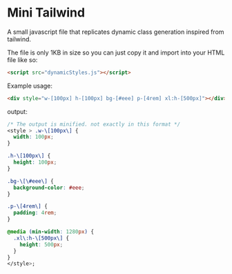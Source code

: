 # Mini Tailwind

A small javascript file that replicates dynamic class generation inspired from tailwind.

The file is only 1KB in size so you can just copy it and import into your HTML file like so:

```html
<script src="dynamicStyles.js"></script>
```

Example usage:

```html
<div style="w-[100px] h-[100px] bg-[#eee] p-[4rem] xl:h-[500px]"></div>
```

output:

```css
/* The output is minified. not exactly in this format */
<style > .w-\[100px\] {
  width: 100px;
}

.h-\[100px\] {
  height: 100px;
}

.bg-\[\#eee\] {
  background-color: #eee;
}

.p-\[4rem\] {
  padding: 4rem;
}

@media (min-width: 1280px) {
  .xl\:h-\[500px\] {
    height: 500px;
  }
}
</style>;
```
